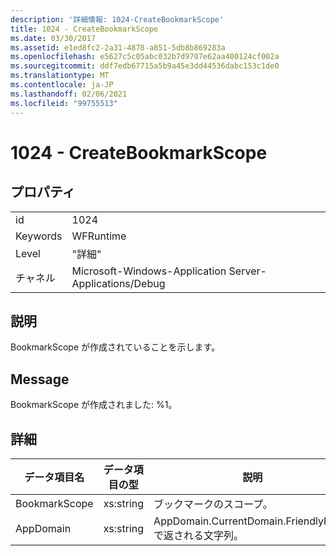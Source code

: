```yaml
---
description: '詳細情報: 1024-CreateBookmarkScope'
title: 1024 - CreateBookmarkScope
ms.date: 03/30/2017
ms.assetid: e1ed8fc2-2a31-4878-a851-5db8b869283a
ms.openlocfilehash: e5627c5c05abc032b7d9707e62aa400124cf002a
ms.sourcegitcommit: ddf7edb67715a5b9a45e3dd44536dabc153c1de0
ms.translationtype: MT
ms.contentlocale: ja-JP
ms.lasthandoff: 02/06/2021
ms.locfileid: "99755513"
---
```

# <a name="1024---createbookmarkscope"></a>1024 - CreateBookmarkScope

## <a name="properties"></a>プロパティ  
  
|||  
|-|-|  
|id|1024|  
|Keywords|WFRuntime|  
|Level|"詳細"|  
|チャネル|Microsoft-Windows-Application Server-Applications/Debug|  
  
## <a name="description"></a>説明  

 BookmarkScope が作成されていることを示します。  
  
## <a name="message"></a>Message  

 BookmarkScope が作成されました: %1。  
  
## <a name="details"></a>詳細  
  
|データ項目名|データ項目の型|説明|  
|--------------------|--------------------|-----------------|  
|BookmarkScope|xs:string|ブックマークのスコープ。|  
|AppDomain|xs:string|AppDomain.CurrentDomain.FriendlyName で返される文字列。|
